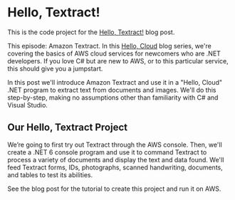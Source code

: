 # Hello, Textract!

This is the code project for the [Hello, Textract!](https://davidpallmann.hashnode.dev/hello-textract) blog post. 

This episode: Amazon Textract. In this [Hello, Cloud](https://davidpallmann.hashnode.dev/series/hello-cloud) blog series, we're covering the basics of AWS cloud services for newcomers who are .NET developers. If you love C# but are new to AWS, or to this particular service, this should give you a jumpstart.

In this post we'll introduce Amazon Textract and use it in a "Hello, Cloud" .NET program to extract text from documents and images. We'll do this step-by-step, making no assumptions other than familiarity with C# and Visual Studio. 

## Our Hello, Textract Project

We’re going to first try out Textract through the AWS console. Then, we'll create a .NET 6 console program and use it to command Textract to process a variety of documents and display the text and data found. We'll feed Textract forms, IDs, photographs, scanned handwriting, documents, and tables to test its abilities.

See the blog post for the tutorial to create this project and run it on AWS.

